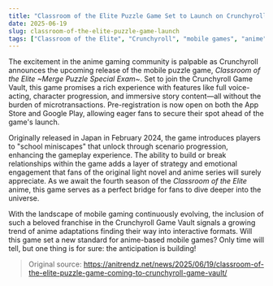 ```yaml
---
title: "Classroom of the Elite Puzzle Game Set to Launch on Crunchyroll Game Vault"
date: 2025-06-19
slug: classroom-of-the-elite-puzzle-game-launch
tags: ["Classroom of the Elite", "Crunchyroll", "mobile games", "anime"]
---
```


The excitement in the anime gaming community is palpable as Crunchyroll announces the upcoming release of the mobile puzzle game, *Classroom of the Elite ~Merge Puzzle Special Exam~*. Set to join the Crunchyroll Game Vault, this game promises a rich experience with features like full voice-acting, character progression, and immersive story content—all without the burden of microtransactions. Pre-registration is now open on both the App Store and Google Play, allowing eager fans to secure their spot ahead of the game's launch.

Originally released in Japan in February 2024, the game introduces players to "school miniscapes" that unlock through scenario progression, enhancing the gameplay experience. The ability to build or break relationships within the game adds a layer of strategy and emotional engagement that fans of the original light novel and anime series will surely appreciate. As we await the fourth season of the *Classroom of the Elite* anime, this game serves as a perfect bridge for fans to dive deeper into the universe.

With the landscape of mobile gaming continuously evolving, the inclusion of such a beloved franchise in the Crunchyroll Game Vault signals a growing trend of anime adaptations finding their way into interactive formats. Will this game set a new standard for anime-based mobile games? Only time will tell, but one thing is for sure: the anticipation is building!

> Original source: https://anitrendz.net/news/2025/06/19/classroom-of-the-elite-puzzle-game-coming-to-crunchyroll-game-vault/